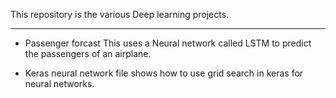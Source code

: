 This repository is the various Deep learning projects.
______________________________________________________________________________________________________
- Passenger forcast This uses a Neural network called LSTM to predict the passengers of an airplane.

- Keras neural network file shows how to use grid search in keras for neural networks.
